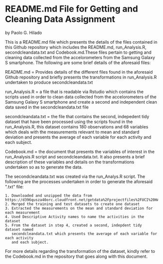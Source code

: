 # README.md File for Getting and Cleaning Data Assignment
by Paolo G. Hilado


This is a README.md file which presents the details of the files contained in this Github repository 
which includes the README.md, run_Analysis.R, secondcleandata.txt and Codebook.md.These files pertain
to getting and cleaning data collected from the accelorometers from the Samsung Galaxy S smartphone.
The following are some brief details of the aforesaid files:

README.md = Provides details of the different files found in the aforesaid Github repository and 
            briefly presents the transformations in run_Analysis.R undertaken to produce
            secondcleandata.txt

run_Analysis.R = a file that is readable via Rstudio which contains the scripts used in order 
                 to clean data collected from the accelorometers of the Samsung Galaxy S smartphone
                 and create a second and independent clean data saved in the secondcleandata.txt file

secondcleandata.txt = the file that contains the second, indepedent tidy dataset that have been processed using the scripts
                   found in the run_Analysis.R, this dataset contains 180 observations and
		   68 variables which deals with the measurements relevant to mean and standard deviation
                   and presents the average of each variable for each activity and each subject. 

Codebook.md = the document that presents the variables of interest in the run_Analysis.R script and 
              secondcleandata.txt. It also presents a brief description of these variables and details on
	      the transformations undertaken so as to generate the data.


The secondcleandata.txt was created via the run_Analys.R script. The following are the processes
undertaken in order to generate the aforesaid ".txt" file:

	1. Downloaded and unzipped the data from https://d396qusza40orc.cloudfront.net/getdata%2Fprojectfiles%2FUCI%20HAR%20Dataset.zip
	2. Merged the training and test datasets to create one dataset
	3. Extracted the measurements on the mean and standard deviation for each measurement
	4. Used Descriptive Activity names to name the activities in the dataset
	5. From the dataset in step 4, created a second, indepdent tidy dataset named
	   secondcleandata.txt which presents the average of each variable for each activity
	   and each subject. 


For more details regarding the transformation of the dataset, kindly refer to the Codebook.md in the
repository that goes along with this document. 


